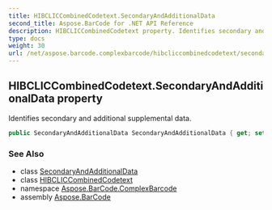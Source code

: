 ```yaml
---
title: HIBCLICCombinedCodetext.SecondaryAndAdditionalData
second_title: Aspose.BarCode for .NET API Reference
description: HIBCLICCombinedCodetext property. Identifies secondary and additional supplemental data
type: docs
weight: 30
url: /net/aspose.barcode.complexbarcode/hibcliccombinedcodetext/secondaryandadditionaldata/
---
```

## HIBCLICCombinedCodetext.SecondaryAndAdditionalData property

Identifies secondary and additional supplemental data.

```csharp
public SecondaryAndAdditionalData SecondaryAndAdditionalData { get; set; }
```

### See Also

* class [SecondaryAndAdditionalData](../../secondaryandadditionaldata/)
* class [HIBCLICCombinedCodetext](../)
* namespace [Aspose.BarCode.ComplexBarcode](../../hibcliccombinedcodetext/)
* assembly [Aspose.BarCode](../../../)



